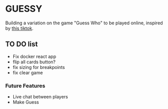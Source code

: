 # GUESSY

Building a variation on the game "Guess Who" to be played online, inspired by [this tiktok](https://ve.media.tumblr.com/tumblr_q8otm9qrlU1w0qmsw.mp4).

## TO DO list

- Fix docker react app
- flip all cards button?
- fix sizing for breakpoints
- fix clear game

### Future Features

- Live chat between players
- Make Guess
